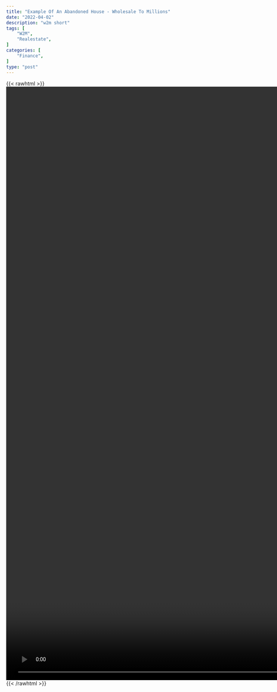 ```yaml
---
title: "Example Of An Abandoned House - Wholesale To Millions"
date: "2022-04-02"
description: "w2m short"
tags: [
    "W2M",
    "Realestate",
]
categories: [
    "Finance",
]
type: "post"
---
```

{{< rawhtml >}}
    <video style="height:40vh;width:auto" overflow="hidden" controls>
        <source src="https://clips.dev00ps.com/Wholsale2Millions/600_000_For_An_Abandon_House_shorts_youtubeshorts_realestate.mp4" type="video/mp4"> 
    </video>
{{< /rawhtml >}}